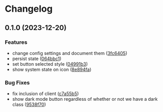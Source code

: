 # Changelog

## 0.1.0 (2023-12-20)


### Features

* change config settings and document them ([3fc6405](https://github.com/birchill/react-cosmos-dark-mode/commit/3fc64056f2f300c47fb81c68db422e662a602794))
* persist state ([064bbc1](https://github.com/birchill/react-cosmos-dark-mode/commit/064bbc18a3121790cdbb55ed03b4fe0efdfec47b))
* set button selected style ([04991b3](https://github.com/birchill/react-cosmos-dark-mode/commit/04991b38c91b9b278fb087dbfa9f49d673067445))
* show system state on icon ([8e894fa](https://github.com/birchill/react-cosmos-dark-mode/commit/8e894faefc719ac993aca3f3fe80f5292147c85a))


### Bug Fixes

* fix inclusion of client ([c7a55b5](https://github.com/birchill/react-cosmos-dark-mode/commit/c7a55b5ce042bd9934bb77c5e3c3e3986ccd5b88))
* show dark mode button regardless of whether or not we have a dark class ([9538f70](https://github.com/birchill/react-cosmos-dark-mode/commit/9538f7063ecd93e45b2a560be552675bfbe47854))
